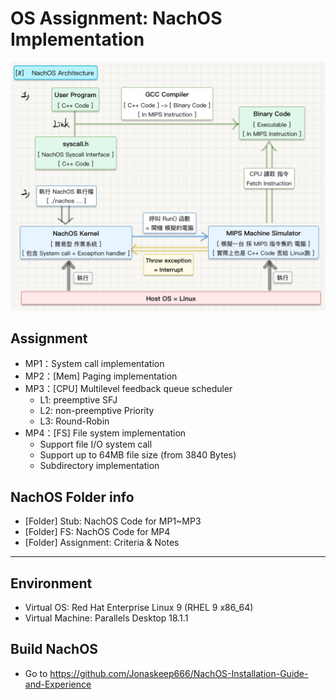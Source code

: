 # OS Assignment: NachOS Implementation

<img src="assets/NachOS.jpeg" width=600>

## Assignment
- MP1：System call implementation 
- MP2：[Mem] Paging implementation
- MP3：[CPU] Multilevel feedback queue scheduler
  - L1: preemptive SFJ
  - L2: non-preemptive Priority 
  - L3: Round-Robin
- MP4：[FS] File system implementation
  - Support file I/O system call
  - Support up to 64MB file size (from 3840 Bytes)
  - Subdirectory implementation

## NachOS Folder info

- [Folder]	Stub: NachOS Code for MP1~MP3  
- [Folder]  FS: NachOS Code for MP4
- [Folder]	Assignment: Criteria & Notes

----

## Environment

- Virtual OS: Red Hat Enterprise Linux 9 (RHEL 9 x86_64)
- Virtual Machine: Parallels Desktop 18.1.1

## Build NachOS

- Go to https://github.com/Jonaskeep666/NachOS-Installation-Guide-and-Experience

